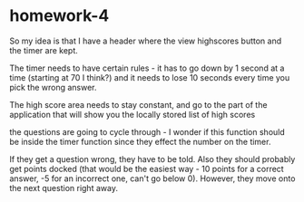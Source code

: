 # homework-4

So my idea is that I have a header where the view highscores button and the timer are kept. 

The timer needs to have certain rules - it has to go down by 1 second at a time (starting at 70 I think?) and it needs to lose 10 seconds every time you pick the wrong answer.

The high score area needs to stay constant, and go to the part of the application that will show you the locally stored list of high scores

the questions are going to cycle through - I wonder if this function should be inside the timer function since they effect the number on the timer. 

If they get a question wrong, they have to be told. Also they should probably get points docked (that would be the easiest way - 10 points for a correct answer, -5 for an incorrect one, can't go below 0). However, they move onto the next question right away.
